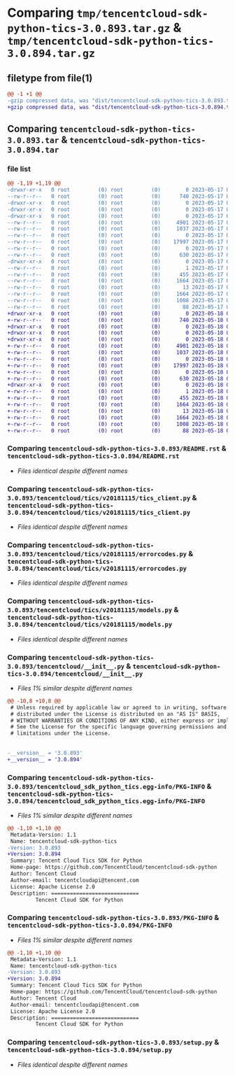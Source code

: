 # Comparing `tmp/tencentcloud-sdk-python-tics-3.0.893.tar.gz` & `tmp/tencentcloud-sdk-python-tics-3.0.894.tar.gz`

## filetype from file(1)

```diff
@@ -1 +1 @@
-gzip compressed data, was "dist/tencentcloud-sdk-python-tics-3.0.893.tar", last modified: Wed May 17 03:42:41 2023, max compression
+gzip compressed data, was "dist/tencentcloud-sdk-python-tics-3.0.894.tar", last modified: Thu May 18 00:39:28 2023, max compression
```

## Comparing `tencentcloud-sdk-python-tics-3.0.893.tar` & `tencentcloud-sdk-python-tics-3.0.894.tar`

### file list

```diff
@@ -1,19 +1,19 @@
-drwxr-xr-x   0 root         (0) root         (0)        0 2023-05-17 03:42:41.000000 tencentcloud-sdk-python-tics-3.0.893/
--rw-r--r--   0 root         (0) root         (0)      740 2023-05-17 03:42:41.000000 tencentcloud-sdk-python-tics-3.0.893/README.rst
-drwxr-xr-x   0 root         (0) root         (0)        0 2023-05-17 03:42:41.000000 tencentcloud-sdk-python-tics-3.0.893/tencentcloud/
-drwxr-xr-x   0 root         (0) root         (0)        0 2023-05-17 03:42:41.000000 tencentcloud-sdk-python-tics-3.0.893/tencentcloud/tics/
-drwxr-xr-x   0 root         (0) root         (0)        0 2023-05-17 03:42:41.000000 tencentcloud-sdk-python-tics-3.0.893/tencentcloud/tics/v20181115/
--rw-r--r--   0 root         (0) root         (0)     4901 2023-05-17 03:42:41.000000 tencentcloud-sdk-python-tics-3.0.893/tencentcloud/tics/v20181115/tics_client.py
--rw-r--r--   0 root         (0) root         (0)     1037 2023-05-17 03:42:41.000000 tencentcloud-sdk-python-tics-3.0.893/tencentcloud/tics/v20181115/errorcodes.py
--rw-r--r--   0 root         (0) root         (0)        0 2023-05-17 03:42:41.000000 tencentcloud-sdk-python-tics-3.0.893/tencentcloud/tics/v20181115/__init__.py
--rw-r--r--   0 root         (0) root         (0)    17997 2023-05-17 03:42:41.000000 tencentcloud-sdk-python-tics-3.0.893/tencentcloud/tics/v20181115/models.py
--rw-r--r--   0 root         (0) root         (0)        0 2023-05-17 03:42:41.000000 tencentcloud-sdk-python-tics-3.0.893/tencentcloud/tics/__init__.py
--rw-r--r--   0 root         (0) root         (0)      630 2023-05-17 03:42:41.000000 tencentcloud-sdk-python-tics-3.0.893/tencentcloud/__init__.py
-drwxr-xr-x   0 root         (0) root         (0)        0 2023-05-17 03:42:41.000000 tencentcloud-sdk-python-tics-3.0.893/tencentcloud_sdk_python_tics.egg-info/
--rw-r--r--   0 root         (0) root         (0)        1 2023-05-17 03:42:41.000000 tencentcloud-sdk-python-tics-3.0.893/tencentcloud_sdk_python_tics.egg-info/dependency_links.txt
--rw-r--r--   0 root         (0) root         (0)      455 2023-05-17 03:42:41.000000 tencentcloud-sdk-python-tics-3.0.893/tencentcloud_sdk_python_tics.egg-info/SOURCES.txt
--rw-r--r--   0 root         (0) root         (0)     1664 2023-05-17 03:42:41.000000 tencentcloud-sdk-python-tics-3.0.893/tencentcloud_sdk_python_tics.egg-info/PKG-INFO
--rw-r--r--   0 root         (0) root         (0)       13 2023-05-17 03:42:41.000000 tencentcloud-sdk-python-tics-3.0.893/tencentcloud_sdk_python_tics.egg-info/top_level.txt
--rw-r--r--   0 root         (0) root         (0)     1664 2023-05-17 03:42:41.000000 tencentcloud-sdk-python-tics-3.0.893/PKG-INFO
--rw-r--r--   0 root         (0) root         (0)     1008 2023-05-17 03:42:41.000000 tencentcloud-sdk-python-tics-3.0.893/setup.py
--rw-r--r--   0 root         (0) root         (0)       88 2023-05-17 03:42:41.000000 tencentcloud-sdk-python-tics-3.0.893/setup.cfg
+drwxr-xr-x   0 root         (0) root         (0)        0 2023-05-18 00:39:28.000000 tencentcloud-sdk-python-tics-3.0.894/
+-rw-r--r--   0 root         (0) root         (0)      740 2023-05-18 00:39:28.000000 tencentcloud-sdk-python-tics-3.0.894/README.rst
+drwxr-xr-x   0 root         (0) root         (0)        0 2023-05-18 00:39:28.000000 tencentcloud-sdk-python-tics-3.0.894/tencentcloud/
+drwxr-xr-x   0 root         (0) root         (0)        0 2023-05-18 00:39:28.000000 tencentcloud-sdk-python-tics-3.0.894/tencentcloud/tics/
+drwxr-xr-x   0 root         (0) root         (0)        0 2023-05-18 00:39:28.000000 tencentcloud-sdk-python-tics-3.0.894/tencentcloud/tics/v20181115/
+-rw-r--r--   0 root         (0) root         (0)     4901 2023-05-18 00:39:28.000000 tencentcloud-sdk-python-tics-3.0.894/tencentcloud/tics/v20181115/tics_client.py
+-rw-r--r--   0 root         (0) root         (0)     1037 2023-05-18 00:39:28.000000 tencentcloud-sdk-python-tics-3.0.894/tencentcloud/tics/v20181115/errorcodes.py
+-rw-r--r--   0 root         (0) root         (0)        0 2023-05-18 00:39:28.000000 tencentcloud-sdk-python-tics-3.0.894/tencentcloud/tics/v20181115/__init__.py
+-rw-r--r--   0 root         (0) root         (0)    17997 2023-05-18 00:39:28.000000 tencentcloud-sdk-python-tics-3.0.894/tencentcloud/tics/v20181115/models.py
+-rw-r--r--   0 root         (0) root         (0)        0 2023-05-18 00:39:28.000000 tencentcloud-sdk-python-tics-3.0.894/tencentcloud/tics/__init__.py
+-rw-r--r--   0 root         (0) root         (0)      630 2023-05-18 00:39:28.000000 tencentcloud-sdk-python-tics-3.0.894/tencentcloud/__init__.py
+drwxr-xr-x   0 root         (0) root         (0)        0 2023-05-18 00:39:28.000000 tencentcloud-sdk-python-tics-3.0.894/tencentcloud_sdk_python_tics.egg-info/
+-rw-r--r--   0 root         (0) root         (0)        1 2023-05-18 00:39:28.000000 tencentcloud-sdk-python-tics-3.0.894/tencentcloud_sdk_python_tics.egg-info/dependency_links.txt
+-rw-r--r--   0 root         (0) root         (0)      455 2023-05-18 00:39:28.000000 tencentcloud-sdk-python-tics-3.0.894/tencentcloud_sdk_python_tics.egg-info/SOURCES.txt
+-rw-r--r--   0 root         (0) root         (0)     1664 2023-05-18 00:39:28.000000 tencentcloud-sdk-python-tics-3.0.894/tencentcloud_sdk_python_tics.egg-info/PKG-INFO
+-rw-r--r--   0 root         (0) root         (0)       13 2023-05-18 00:39:28.000000 tencentcloud-sdk-python-tics-3.0.894/tencentcloud_sdk_python_tics.egg-info/top_level.txt
+-rw-r--r--   0 root         (0) root         (0)     1664 2023-05-18 00:39:28.000000 tencentcloud-sdk-python-tics-3.0.894/PKG-INFO
+-rw-r--r--   0 root         (0) root         (0)     1008 2023-05-18 00:39:28.000000 tencentcloud-sdk-python-tics-3.0.894/setup.py
+-rw-r--r--   0 root         (0) root         (0)       88 2023-05-18 00:39:28.000000 tencentcloud-sdk-python-tics-3.0.894/setup.cfg
```

### Comparing `tencentcloud-sdk-python-tics-3.0.893/README.rst` & `tencentcloud-sdk-python-tics-3.0.894/README.rst`

 * *Files identical despite different names*

### Comparing `tencentcloud-sdk-python-tics-3.0.893/tencentcloud/tics/v20181115/tics_client.py` & `tencentcloud-sdk-python-tics-3.0.894/tencentcloud/tics/v20181115/tics_client.py`

 * *Files identical despite different names*

### Comparing `tencentcloud-sdk-python-tics-3.0.893/tencentcloud/tics/v20181115/errorcodes.py` & `tencentcloud-sdk-python-tics-3.0.894/tencentcloud/tics/v20181115/errorcodes.py`

 * *Files identical despite different names*

### Comparing `tencentcloud-sdk-python-tics-3.0.893/tencentcloud/tics/v20181115/models.py` & `tencentcloud-sdk-python-tics-3.0.894/tencentcloud/tics/v20181115/models.py`

 * *Files identical despite different names*

### Comparing `tencentcloud-sdk-python-tics-3.0.893/tencentcloud/__init__.py` & `tencentcloud-sdk-python-tics-3.0.894/tencentcloud/__init__.py`

 * *Files 1% similar despite different names*

```diff
@@ -10,8 +10,8 @@
 # Unless required by applicable law or agreed to in writing, software
 # distributed under the License is distributed on an "AS IS" BASIS,
 # WITHOUT WARRANTIES OR CONDITIONS OF ANY KIND, either express or implied.
 # See the License for the specific language governing permissions and
 # limitations under the License.
 
 
-__version__ = '3.0.893'
+__version__ = '3.0.894'
```

### Comparing `tencentcloud-sdk-python-tics-3.0.893/tencentcloud_sdk_python_tics.egg-info/PKG-INFO` & `tencentcloud-sdk-python-tics-3.0.894/tencentcloud_sdk_python_tics.egg-info/PKG-INFO`

 * *Files 1% similar despite different names*

```diff
@@ -1,10 +1,10 @@
 Metadata-Version: 1.1
 Name: tencentcloud-sdk-python-tics
-Version: 3.0.893
+Version: 3.0.894
 Summary: Tencent Cloud Tics SDK for Python
 Home-page: https://github.com/TencentCloud/tencentcloud-sdk-python
 Author: Tencent Cloud
 Author-email: tencentcloudapi@tencent.com
 License: Apache License 2.0
 Description: ============================
         Tencent Cloud SDK for Python
```

### Comparing `tencentcloud-sdk-python-tics-3.0.893/PKG-INFO` & `tencentcloud-sdk-python-tics-3.0.894/PKG-INFO`

 * *Files 1% similar despite different names*

```diff
@@ -1,10 +1,10 @@
 Metadata-Version: 1.1
 Name: tencentcloud-sdk-python-tics
-Version: 3.0.893
+Version: 3.0.894
 Summary: Tencent Cloud Tics SDK for Python
 Home-page: https://github.com/TencentCloud/tencentcloud-sdk-python
 Author: Tencent Cloud
 Author-email: tencentcloudapi@tencent.com
 License: Apache License 2.0
 Description: ============================
         Tencent Cloud SDK for Python
```

### Comparing `tencentcloud-sdk-python-tics-3.0.893/setup.py` & `tencentcloud-sdk-python-tics-3.0.894/setup.py`

 * *Files identical despite different names*

